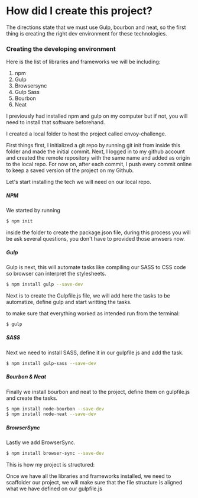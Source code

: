 # How did I create this project?



The directions state that we must use Gulp, bourbon and neat, so the first thing is creating the right dev environment for these technologies.

### Creating the developing environment

Here is the list of libraries and frameworks we will be including:

1. npm
2. Gulp
3. Browsersync
4. Gulp Sass
5. Bourbon
6. Neat

I previously had installed npm and gulp on my computer but if not, you will need to install that software beforehand.

I created a local folder to host the project called envoy-challenge.

First things first, I initialized a git repo by running git init from inside this folder and made the initial commit. Next, I logged in to my github account and created the remote repository with the same name and added as origin to the local repo.  For now on, after each commit, I push every commit online to keep a saved version of the project on my Github.

Let's start installing the tech we will need on our local repo.

##### NPM

We started by running

```bash
$ npm init
```

 inside the folder to create the package.json file, during this process you will be ask several questions, you don't have to provided those anwsers now. 

##### Gulp

Gulp is next, this will automate tasks like compiling our SASS to CSS code so browser can interpret the stylesheets.

```bash
$ npm install gulp --save-dev
```

Next is to create the Gulpfile.js file, we will add here the tasks to be automatize, define gulp and start writting the tasks.

to make sure that everything worked as intended run from the terminal:

```bash
$ gulp
```

##### SASS

Next we need to install SASS, define it in our gulpfile.js and add the task.

```bash
$ npm install gulp-sass --save-dev
```

##### Bourbon & Neat

Finally we install bourbon and neat to the project, define them on gulpfile.js and create the tasks.

```bash
$ npm install node-bourbon --save-dev
$ npm install node-neat --save-dev
```

##### BrowserSync

Lastly we add BrowserSync.

```bash
$ npm install browser-sync --save-dev
```

This is how my project is structured:



Once we have all the libraries and frameworks installed, we need to scaffolder our project, we will make sure that the file structure is aligned what we have defined on our gulpfile.js